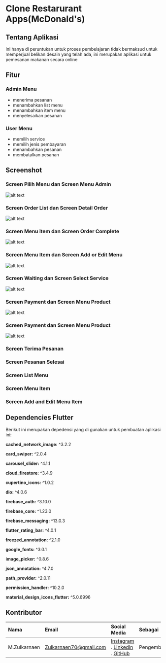 # Clone Restarurant Apps(McDonald's)

## Tentang Aplikasi
Ini hanya di peruntukan untuk proses pembelajaran tidak bermaksud untuk memperjual belikan desain yang telah ada, ini merupakan aplikasi untuk pemesanan makanan secara online

## Fitur
### Admin Menu
- menerima pesanan
- menambahkan list menu
- menambahkan item menu
- menyelesaikan pesanan

### User Menu
- memilih service
- memilih jenis pembayaran
- menambahkan pesanan
- membatalkan pesanan

## Screenshot
### Screen Pilih Menu dan Screen Menu Admin
![alt text](https://raw.githubusercontent.com/magerngulik/clone_restaurant_apps_McDonalds/main/lib/assets/presentation/1%20Selected%20Menu%20and%20menu%20admin.jpg)
### Screen Order List dan Screen Detail Order
![alt text](https://raw.githubusercontent.com/magerngulik/clone_restaurant_apps_McDonalds/main/lib/assets/presentation/2%20Order%20List%20and%20Detail%20Order%20.jpg)
### Screen Menu item dan Screen Order Complete
![alt text](https://raw.githubusercontent.com/magerngulik/clone_restaurant_apps_McDonalds/main/lib/assets/presentation/3%20Screen%20Menu%20Item%20and%20Order%20Compleate.jpg)
### Screen Menu Item dan Screen Add or Edit Menu
![alt text](https://raw.githubusercontent.com/magerngulik/clone_restaurant_apps_McDonalds/main/lib/assets/presentation/4%20Screen%20Menu%20item%20and%20add%20or%20edit.jpg)
### Screen Waiting dan Screen Select Service
![alt text](https://raw.githubusercontent.com/magerngulik/clone_restaurant_apps_McDonalds/main/lib/assets/presentation/8.jpg)
### Screen Payment dan Screen Menu Product
![alt text](https://github.com/magerngulik/clone_restaurant_apps_McDonalds/blob/main/lib/assets/presentation/9q.jpg)
### Screen Payment dan Screen Menu Product
![alt text](https://github.com/magerngulik/clone_restaurant_apps_McDonalds/blob/main/lib/assets/presentation/10q.jpg)



### Screen Terima Pesanan
### Screen Pesanan Selesai
### Screen List Menu
### Screen Menu Item
### Screen Add and Edit Menu Item


## Dependencies Flutter 
Berikut ini merupakan depedensi yang di gunakan untuk pembuatan aplikasi ini:

**cached_network_image:** ^3.2.2

**card_swiper:** ^2.0.4

**carousel_slider:** ^4.1.1

**cloud_firestore:** ^3.4.9

**cupertino_icons:** ^1.0.2

**dio:** ^4.0.6

**firebase_auth:** ^3.10.0

**firebase_core:** ^1.23.0

**firebase_messaging:** ^13.0.3

**flutter_rating_bar:** ^4.0.1

**freezed_annotation:** ^2.1.0

**google_fonts:** ^3.0.1

**image_picker:** ^0.8.6

**json_annotation:** ^4.7.0

**path_provider:** ^2.0.11

**permission_handler:** ^10.2.0

**material_design_icons_flutter:** ^5.0.6996

## Kontributor 
| Nama | Email    | Social Media  | Sebagai  |
:---   | :--- | :--- | :--- |
M.Zulkarnaen|Zulkarnaen70@gmail.com|[Instagram](https://www.instagram.com/zulkarnaimz/) . [Linkedin](http://www.linkedin.com/in/zulkarnaen137) . [GitHub](https://github.com/magerngulik) |Pengembang
